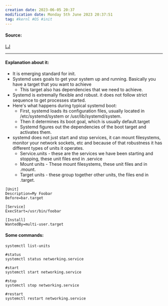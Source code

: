 ```yaml
---
creation date: 2023-06-05 20:37
modification date: Monday 5th June 2023 20:37:51
tag: #kernl #OS #init
---
```


#### Source:
[LJ](https://linuxjourney.com/lesson/systemd-overview)

--------------------------------------

#### Explanation about it:

* It is emerging standard for init.
* Systemd uses goals to get your system up and running. Basically you have a target that you want to achieve 
	* This target also has dependencies that we need to achieve.
* Systemd is extremally flexible and robust. it does not follow strict sequence to get processes started.
* Here's what happens during typical systemd boot:
	* First, systemd loads its configuration files, usually located in /etc/systemd/system or /usr/lib/systemd/system.
	* Then it determines its boot goal, which is usually default.target
	* Systemd figures out the dependencies of the boot target and activates them.
* systemd does not just start and stop services, it can mount filesystems, monitor your network sockets, etc and because of that robustness it has different types of units it operates.
	* Service.units - these are the services we have been starting and stopping, these unit files end in .service
	* Mount units - These mount filesystems, these unit files and in .mount.
	* Target units - these group together other units, the files end in .target.

```
[Unit]  
Description=My Foobar
Before=bar.target

[Service]  
ExecStart=/usr/bin/foobar

[Install]
WantedBy=multi-user.target
```


#### Some commands:

```
systemctl list-units

#status
systemctl status networking.service

#start
systemctl start networking.service

#stop
systemctl stop networking.service

#restart
systemctl restart networking.service

```
